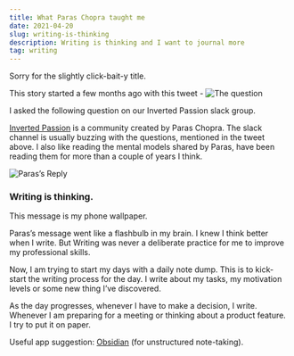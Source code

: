 ```yaml
---
title: What Paras Chopra taught me
date: 2021-04-20
slug: writing-is-thinking
description: Writing is thinking and I want to journal more
tag: writing
---
```


Sorry for the slightly click-bait-y title.

This story started a few months ago with this tweet -
![The question](/blog-images/austens-question.png)

I asked the following question on our Inverted Passion slack group.

[Inverted Passion](https://invertedpassion.com) is a community created by Paras Chopra. The slack channel is usually buzzing with the questions, mentioned in the tweet above. I also like reading the mental models shared by Paras, have been reading them for more than a couple of years I think.

![Paras’s Reply](/blog-images/paras_reply.png)

### Writing is thinking.

This message is my phone wallpaper.

Paras’s message went like a flashbulb in my brain. I knew I think better when I write. But Writing was never a deliberate practice for me to improve my professional skills.

Now, I am trying to start my days with a daily note dump. This is to kick-start the writing process for the day.
I write about my tasks, my motivation levels or some new thing I’ve discovered.

As the day progresses, whenever I have to make a decision, I write.
Whenever I am preparing for a meeting or thinking about a product feature. I try to put it on paper.

Useful app suggestion: [Obsidian](https://obsidian.md/) (for unstructured note-taking).
